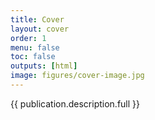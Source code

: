 ```yaml
---
title: Cover
layout: cover
order: 1
menu: false
toc: false
outputs: [html]
image: figures/cover-image.jpg
---
```


{{ publication.description.full }}